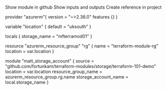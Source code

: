 Show module in github
Show inputs and outputs 
Create reference in project

provider "azurerm"{
    version = "~>2.36.0"
    features {}
}

variable "location" {
  default = "uksouth"
}

locals {
    storage_name = "mfterramod01"
}

resource "azurerm_resource_group" "rg" {
    name = "terraform-module-rg"
    location = var.location
}

module "matt_storage_account" {
    source = "github.com/fortunkam/terraform-modules/storage/terraform-101-demo"
    location = var.location
    resource_group_name = azurerm_resource_group.rg.name
    storage_account_name = local.storage_name
}
